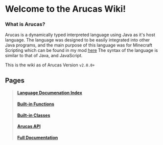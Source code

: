 
# Welcome to the Arucas Wiki!

### What is Arucas?

Arucas is a dynamically typed interpreted language using Java as it's host language.
The language was designed to be easily integrated into other Java programs, and the main purpose of this language was for Minecraft Scripting which can be found in my mod [here](https://github.com/senseiwells/EssentialClient)
The syntax of the language is similar to that of Java, and JavaScript.

This is the wiki as of Arucas Version `v2.0.0+`

## Pages

> #### [Language Documenation Index](https://github.com/senseiwells/Arucas/blob/master/docs/Language%20Documentation/0.%20Index.md)
> #### [Built-in Functions](https://github.com/senseiwells/Arucas/blob/master/docs/Extensions.md)
> #### [Built-in Classes](https://github.com/senseiwells/Arucas/blob/master/docs/Classes.md)
> #### [Arucas API](https://github.com/senseiwells/Arucas/blob/master/docs/ArucasAPI.md)
> #### [Full Documentation](https://github.com/senseiwells/Arucas/blob/master/docs/Full.md)